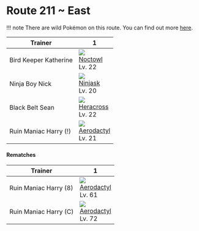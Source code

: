 # Route 211 ~ East

!!! note
    There are wild Pokémon on this route. You can find out more [here](/wild_pokemon/route_211__east/).


Trainer               | 1                                    
---                   | ---                                  
Bird Keeper Katherine | ![][164]<br> [Noctowl]<br> Lv. 22    
Ninja Boy Nick        | ![][291]<br> [Ninjask]<br> Lv. 20    
Black Belt Sean       | ![][214]<br> [Heracross]<br> Lv. 22  
Ruin Maniac Harry (!) | ![][142]<br> [Aerodactyl]<br> Lv. 21 

#### Rematches

Trainer               | 1                                    
---                   | ---                                  
Ruin Maniac Harry (8) | ![][142]<br> [Aerodactyl]<br> Lv. 61 
Ruin Maniac Harry (C) | ![][142]<br> [Aerodactyl]<br> Lv. 72 


[Aerodactyl]: /pokemon_changes/142/
[Noctowl]: /pokemon_changes/164/
[Heracross]: /pokemon_changes/214/
[Ninjask]: /pokemon_changes/291/
[142]: /img/pokemon/142.png
[164]: /img/pokemon/164.png
[214]: /img/pokemon/214.png
[291]: /img/pokemon/291.png
